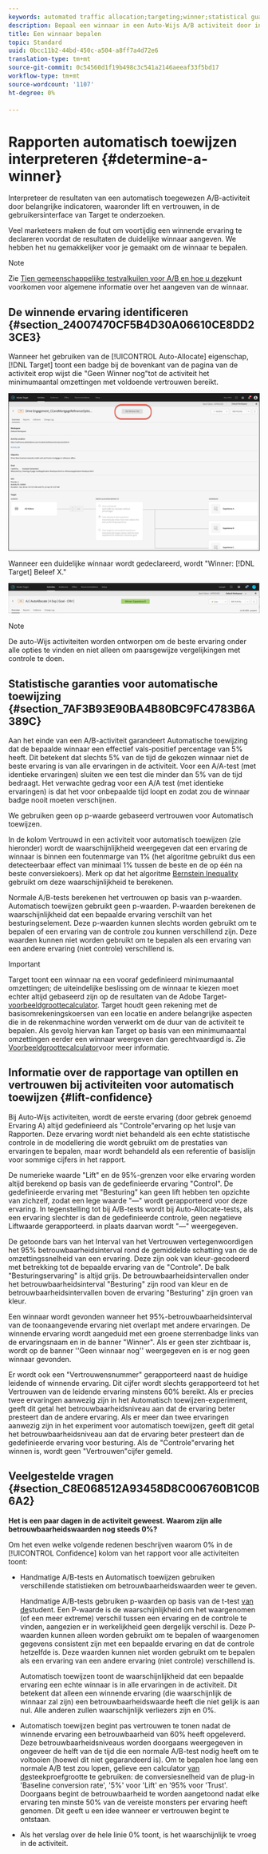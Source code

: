 ```yaml
---
keywords: automated traffic allocation;targeting;winner;statistical guarantee;confidence;determine winner;lift;confidence;default;default experience
description: Bepaal een winnaar in een Auto-Wijs A/B activiteit door indicatoren in Target UI te bekijken.
title: Een winnaar bepalen
topic: Standard
uuid: 0bcc11b2-44bd-450c-a504-a8ff7a4d72e6
translation-type: tm+mt
source-git-commit: 0c54560d1f19b498c3c541a2146aeeaf33f5bd17
workflow-type: tm+mt
source-wordcount: '1107'
ht-degree: 0%

---
```



# Rapporten automatisch toewijzen interpreteren {#determine-a-winner}

Interpreteer de resultaten van een automatisch toegewezen A/B-activiteit door belangrijke indicatoren, waaronder lift en vertrouwen, in de gebruikersinterface van Target te onderzoeken.

Veel marketeers maken de fout om voortijdig een winnende ervaring te declareren voordat de resultaten de duidelijke winnaar aangeven. We hebben het nu gemakkelijker voor je gemaakt om de winnaar te bepalen.

>[!NOTE]
>
>Zie [Tien gemeenschappelijke testvalkuilen voor A/B en hoe u deze](/help/c-activities/t-test-ab/common-ab-testing-pitfalls.md)kunt voorkomen voor algemene informatie over het aangeven van de winnaar.

## De winnende ervaring identificeren {#section_24007470CF5B4D30A06610CE8DD23CE3}

Wanneer het gebruiken van de [!UICONTROL Auto-Allocate] eigenschap, [!DNL Target] toont een badge bij de bovenkant van de pagina van de activiteit erop wijst die &quot;Geen Winner nog&quot;tot de activiteit het minimumaantal omzettingen met voldoende vertrouwen bereikt.

![Geen Windows-badge](/help/c-activities/automated-traffic-allocation/assets/no-winner.png)

Wanneer een duidelijke winnaar wordt gedeclareerd, wordt &quot;Winner: [!DNL Target] Beleef X.&quot;

![](assets/winner.png)

>[!NOTE]
>
>De auto-Wijs activiteiten worden ontworpen om de beste ervaring onder alle opties te vinden en niet alleen om paarsgewijze vergelijkingen met controle te doen.

## Statistische garanties voor automatische toewijzing {#section_7AF3B93E90BA4B80BC9FC4783B6A389C}

Aan het einde van een A/B-activiteit garandeert Automatische toewijzing dat de bepaalde winnaar een effectief vals-positief percentage van 5% heeft. Dit betekent dat slechts 5% van de tijd de gekozen winnaar niet de beste ervaring is van alle ervaringen in de activiteit. Voor een A/A-test (met identieke ervaringen) sluiten we een test die minder dan 5% van de tijd bedraagt. Het verwachte gedrag voor een A/A test (met identieke ervaringen) is dat het voor onbepaalde tijd loopt en zodat zou de winnaar badge nooit moeten verschijnen.

We gebruiken geen op p-waarde gebaseerd vertrouwen voor Automatisch toewijzen.

In de kolom Vertrouwd in een activiteit voor automatisch toewijzen (zie hieronder) wordt de waarschijnlijkheid weergegeven dat een ervaring de winnaar is binnen een foutenmarge van 1% (het algoritme gebruikt dus een detecteerbaar effect van minimaal 1% tussen de beste en de op één na beste conversiekoers). Merk op dat het algoritme [Bernstein Inequality](https://en.wikipedia.org/wiki/Bernstein_inequalities_(probability_theory)) gebruikt om deze waarschijnlijkheid te berekenen.

Normale A/B-tests berekenen het vertrouwen op basis van p-waarden. Automatisch toewijzen gebruikt geen p-waarden. P-waarden berekenen de waarschijnlijkheid dat een bepaalde ervaring verschilt van het besturingselement. Deze p-waarden kunnen slechts worden gebruikt om te bepalen of een ervaring van de controle zou kunnen verschillend zijn. Deze waarden kunnen niet worden gebruikt om te bepalen als een ervaring van een andere ervaring (niet controle) verschillend is.

>[!IMPORTANT]
>
>Target toont een winnaar na een vooraf gedefinieerd minimumaantal omzettingen; de uiteindelijke beslissing om de winnaar te kiezen moet echter altijd gebaseerd zijn op de resultaten van de Adobe Target- [voorbeeldgroottecalculator](https://docs.adobe.com/content/target-microsite/testcalculator.html). Target houdt geen rekening met de basisomrekeningskoersen van een locatie en andere belangrijke aspecten die in de rekenmachine worden verwerkt om de duur van de activiteit te bepalen. Als gevolg hiervan kan Target op basis van een minimumaantal omzettingen eerder een winnaar weergeven dan gerechtvaardigd is. Zie [Voorbeeldgroottecalculator](/help/c-activities/t-test-ab/sample-size-determination.md#section_6B8725BD704C4AFE939EF2A6B6E834E6)voor meer informatie.

## Informatie over de rapportage van optillen en vertrouwen bij activiteiten voor automatisch toewijzen {#lift-confidence}

Bij Auto-Wijs activiteiten, wordt de eerste ervaring (door gebrek genoemd Ervaring A) altijd gedefinieerd als &quot;Controle&quot;ervaring op het lusje van Rapporten. Deze ervaring wordt niet behandeld als een echte statistische controle in de modellering die wordt gebruikt om de prestaties van ervaringen te bepalen, maar wordt behandeld als een referentie of basislijn voor sommige cijfers in het rapport.

De numerieke waarde &quot;Lift&quot; en de 95%-grenzen voor elke ervaring worden altijd berekend op basis van de gedefinieerde ervaring &quot;Control&quot;. De gedefinieerde ervaring met &quot;Besturing&quot; kan geen lift hebben ten opzichte van zichzelf, zodat een lege waarde &quot;—&quot; wordt gerapporteerd voor deze ervaring. In tegenstelling tot bij A/B-tests wordt bij Auto-Allocate-tests, als een ervaring slechter is dan de gedefinieerde controle, geen negatieve Liftwaarde gerapporteerd. in plaats daarvan wordt &quot;—&quot; weergegeven.

De getoonde bars van het Interval van het Vertrouwen vertegenwoordigen het 95% betrouwbaarheidsinterval rond de gemiddelde schatting van de de omzettingssnelheid van een ervaring. Deze zijn ook van kleur-gecodeerd met betrekking tot de bepaalde ervaring van de &quot;Controle&quot;. De balk &quot;Besturingservaring&quot; is altijd grijs. De betrouwbaarheidsintervallen onder het betrouwbaarheidsinterval &quot;Besturing&quot; zijn rood van kleur en de betrouwbaarheidsintervallen boven de ervaring &quot;Besturing&quot; zijn groen van kleur.

Een winnaar wordt gevonden wanneer het 95%-betrouwbaarheidsinterval van de toonaangevende ervaring niet overlapt met andere ervaringen. De winnende ervaring wordt aangeduid met een groene sterrenbadge links van de ervaringsnaam en in de banner &quot;Winner&quot;. Als er geen ster zichtbaar is, wordt op de banner &#39;&#39;Geen winnaar nog&#39;&#39; weergegeven en is er nog geen winnaar gevonden.

Er wordt ook een &quot;Vertrouwensnummer&quot; gerapporteerd naast de huidige leidende of winnende ervaring. Dit cijfer wordt slechts gerapporteerd tot het Vertrouwen van de leidende ervaring minstens 60% bereikt. Als er precies twee ervaringen aanwezig zijn in het Automatisch toewijzen-experiment, geeft dit getal het betrouwbaarheidsniveau aan dat de ervaring beter presteert dan de andere ervaring. Als er meer dan twee ervaringen aanwezig zijn in het experiment voor automatisch toewijzen, geeft dit getal het betrouwbaarheidsniveau aan dat de ervaring beter presteert dan de gedefinieerde ervaring voor besturing. Als de &quot;Controle&quot;ervaring het winnen is, wordt geen &quot;Vertrouwen&quot;cijfer gemeld.

## Veelgestelde vragen {#section_C8E068512A93458D8C006760B1C0B6A2}

**Het is een paar dagen in de activiteit geweest. Waarom zijn alle betrouwbaarheidswaarden nog steeds 0%?**

Om het even welke volgende redenen beschrijven waarom 0% in de [!UICONTROL Confidence] kolom van het rapport voor alle activiteiten toont:

* Handmatige A/B-tests en Automatisch toewijzen gebruiken verschillende statistieken om betrouwbaarheidswaarden weer te geven.

   Handmatige A/B-tests gebruiken p-waarden op basis van de t-test [van de](https://en.wikipedia.org/wiki/Student%27s_t-test)student. Een P-waarde is de waarschijnlijkheid om het waargenomen (of een meer extreme) verschil tussen een ervaring en de controle te vinden, aangezien er in werkelijkheid geen dergelijk verschil is. Deze P-waarden kunnen alleen worden gebruikt om te bepalen of waargenomen gegevens consistent zijn met een bepaalde ervaring en dat de controle hetzelfde is. Deze waarden kunnen niet worden gebruikt om te bepalen als een ervaring van een andere ervaring (niet controle) verschillend is.

   Automatisch toewijzen toont de waarschijnlijkheid dat een bepaalde ervaring een echte winnaar is in alle ervaringen in de activiteit. Dit betekent dat alleen een winnende ervaring (die waarschijnlijk de winnaar zal zijn) een betrouwbaarheidswaarde heeft die niet gelijk is aan nul. Alle anderen zullen waarschijnlijk verliezers zijn en 0%.

* Automatisch toewijzen begint pas vertrouwen te tonen nadat de winnende ervaring een betrouwbaarheid van 60% heeft opgeleverd. Deze betrouwbaarheidsniveaus worden doorgaans weergegeven in ongeveer de helft van de tijd die een normale A/B-test nodig heeft om te voltooien (hoewel dit niet gegarandeerd is). Om te bepalen hoe lang een normale A/B test zou lopen, gelieve een calculator [van de](https://docs.adobe.com/content/target-microsite/testcalculator.html)steekproefgrootte te gebruiken: de conversiesnelheid van de plug-in &#39;Baseline conversion rate&#39;, &#39;5%&#39; voor &#39;Lift&#39; en &#39;95% voor &#39;Trust&#39;. Doorgaans begint de betrouwbaarheid te worden aangetoond nadat elke ervaring ten minste 50% van de vereiste monsters per ervaring heeft genomen. Dit geeft u een idee wanneer er vertrouwen begint te ontstaan.
* Als het verslag over de hele linie 0% toont, is het waarschijnlijk te vroeg in de activiteit.

